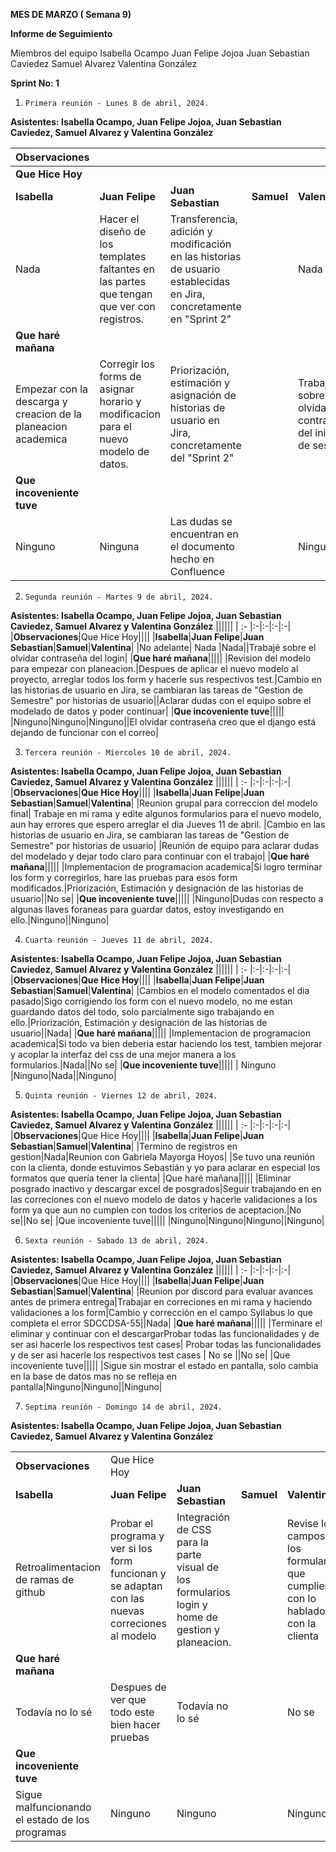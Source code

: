 ﻿**MES DE  MARZO ( Semana 9)** 

**Informe de Seguimiento** 

Miembros del equipo
Isabella Ocampo
Juan Felipe Jojoa
Juan Sebastian Caviedez
Samuel Alvarez
Valentina González

**Sprint No: 1**

1.     Primera reunión - Lunes 8 de abril, 2024. 

**Asistentes: Isabella Ocampo, Juan Felipe Jojoa, Juan Sebastian Caviedez, Samuel Alvarez y Valentina González**

|Observaciones|                                                              |                                                              |            |                                                            |
| :- |:-|:-|:-|:-|
| **Que Hice Hoy**                                             |||||
|**Isabella**|**Juan Felipe**|**Juan Sebastian**|**Samuel**|**Valentina**|
|Nada|Hacer el diseño de los templates faltantes en las partes que tengan que ver con registros.|Transferencia, adición y modificación en las historias de usuario establecidas en Jira, concretamente en "Sprint 2"||Nada|
|**Que haré mañana**|||||
|Empezar con la descarga y creacion de la planeacion academica|Corregir los forms de asignar horario y modificacion para el nuevo modelo de datos.|Priorización, estimación y asignación de historias de usuario en Jira, concretamente del "Sprint 2"||Trabajaré sobre el olvidar contraseña del inicio de sesión|
|**Que incoveniente tuve**|||||
|Ninguno|Ninguna|Las dudas se encuentran en el documento hecho en Confluence||Ninguno|


2.     Segunda reunión - Martes 9 de abril, 2024. 


**Asistentes: Isabella Ocampo, Juan Felipe Jojoa, Juan Sebastian Caviedez, Samuel Alvarez y Valentina González**
||||||
| :- |:-|:-|:-|:-|
|**Observaciones**|Que Hice Hoy||||
|**Isabella**|**Juan Felipe**|**Juan Sebastian**|**Samuel**|**Valentina**|
|No adelante| Nada |Nada||Trabajé sobre el olvidar contraseña del login|
|**Que haré mañana**|||||
|Revision del modelo para empezar con planeacion.|Despues de aplicar el nuevo modelo al proyecto, arreglar todos los form y hacerle sus respectivos test.|Cambio en las historias de usuario en Jira, se cambiaran las tareas de "Gestion de Semestre" por historias de usuario||Aclarar dudas con el equipo sobre el modelado de datos y poder continuar|
|**Que incoveniente tuve**|||||
|Ninguno|Ninguno|Ninguno||El olvidar contraseña creo que el django está dejando de funcionar con el correo|

3.     Tercera reunión - Miercoles 10 de abril, 2024. 


**Asistentes: Isabella Ocampo, Juan Felipe Jojoa, Juan Sebastian Caviedez, Samuel Alvarez y Valentina González**
||||||
| :- |:-|:-|:-|:-|
|**Observaciones**|**Que Hice Hoy**||||
|**Isabella**|**Juan Felipe**|**Juan Sebastian**|**Samuel**|**Valentina**|
|Reunion grupal para correccion del modelo final| Trabaje en mi rama y edite algunos formularios para el nuevo modelo, aun hay errores que espero arreglar el dia Jueves 11 de abril. |Cambio en las historias de usuario en Jira, se cambiaran las tareas de "Gestion de Semestre" por historias de usuario|            |Reunión de equipo para aclarar dudas del modelado y dejar todo claro para continuar con el trabajo|
|**Que haré mañana**|||||
|Implementacion de programacion academica|Si logro terminar los form y corregirlos, hare las pruebas para esos form modificados.|Priorización, Estimación y designación de las historias de usuario||No se|
|**Que incoveniente tuve**|||||
|Ninguno|Dudas con respecto a algunas llaves foraneas para guardar datos, estoy investigando en ello.|Ninguno||Ninguno|

4.     Cuarta reunión - Jueves 11 de abril, 2024. 


**Asistentes: Isabella Ocampo, Juan Felipe Jojoa, Juan Sebastian Caviedez, Samuel Alvarez y Valentina González**
||||||
| :- |:-|:-|:-|:-|
|**Observaciones**|**Que Hice Hoy**||||
|**Isabella**|**Juan Felipe**|**Juan Sebastian**|**Samuel**|**Valentina**|
|Cambios en el modelo comentados el dia pasado|Sigo corrigiendo los form con el nuevo modelo, no me estan guardando datos del todo, solo parcialmente sigo trabajando en ello.|Priorización, Estimación y designación de las historias de usuario||Nada|
|**Que haré mañana**|||||
|Implementacion de programacion academica|Si todo va bien deberia estar haciendo los test, tambien mejorar y acoplar la interfaz del css de una mejor manera a los formularios.|Nada||No se|
|**Que incoveniente tuve**|||||
| Ninguno                                       |Ninguno|Nada||Ninguno|


5.     Quinta reunión - Viernes 12 de abril, 2024. 


**Asistentes: Isabella Ocampo, Juan Felipe Jojoa, Juan Sebastian Caviedez, Samuel Alvarez y Valentina González**
||||||
| :- |:-|:-|:-|:-|
|**Observaciones**|Que Hice Hoy||||
|**Isabella**|**Juan Felipe**|**Juan Sebastian**|**Samuel**|**Valentina**|
|Termino de registros en gestion|Nada|Reunion con Gabriela Mayorga Hoyos|            |Se tuvo una reunión con la clienta, donde estuvimos Sebastián y yo para aclarar en especial los formatos que quería tener la clienta|
|Que haré mañana|||||
|Eliminar posgrado inactivo y descargar excel de posgrados|Seguir trabajando en en las correciones con el nuevo modelo de datos y hacerle validaciones a los form ya que aun no cumplen con todos los criterios de aceptacion.|No se||No se|
|Que incoveniente tuve|||||
|Ninguno|Ninguno|Ninguno||Ninguno|

6.     Sexta reunión - Sabado 13 de abril, 2024. 


**Asistentes: Isabella Ocampo, Juan Felipe Jojoa, Juan Sebastian Caviedez, Samuel Alvarez y Valentina González**
||||||
| :- |:-|:-|:-|:-|
|**Observaciones**|Que Hice Hoy||||
|**Isabella**|**Juan Felipe**|**Juan Sebastian**|**Samuel**|**Valentina**|
|Reunion por discord para evaluar avances antes de primera entrega|Trabajar en correciones en mi rama y haciendo validaciones a los form|Cambio y corrección en el campo Syllabus lo que completa el error SDCCDSA-55||Nada|
|**Que haré mañana**|||||
|Terminare el eliminar y continuar con el descargarProbar todas las funcionalidades y de ser asi hacerle los respectivos test cases| Probar todas las funcionalidades y de ser asi hacerle los respectivos test cases | No se                                                        ||No se|
|Que incoveniente tuve|||||
|Sigue sin mostrar el estado en pantalla, solo cambia en la base de datos mas no se refleja en pantalla|Ninguno|Ninguno||Ninguno|


7.     Septima reunión - Domingo 14 de abril, 2024. 

**Asistentes: Isabella Ocampo, Juan Felipe Jojoa, Juan Sebastian Caviedez, Samuel Alvarez y Valentina González**

||||||
| :- |:-|:-|:-|:-|
|**Observaciones**|Que Hice Hoy||||
|**Isabella**|**Juan Felipe**|**Juan Sebastian**|**Samuel**|**Valentina**|
|Retroalimentacion de ramas de github|Probar el programa y ver si los form funcionan y se adaptan con las nuevas correciones al modelo|Integración de CSS para la parte visual de los formularios login y home de gestion y planeacion.|            |Revise los campos de los formularios que cumplieran con lo hablado con la clienta|
|**Que haré mañana**|||||
|Todavía no lo sé|Despues de ver que todo este bien hacer pruebas|Todavía no lo sé||No se|
|**Que incoveniente tuve**|||||
|Sigue malfuncionando el estado de los programas|Ninguno|Ninguno||Ninguno|

